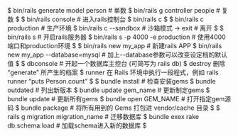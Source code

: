 $ bin/rails generate model person # 单数
$ bin/rails g controller people # 复数
$ 
$ bin/rails console # 进入rails控制台
$ bin/rails c
$ 
$ bin/rails c production # 生产环境
$ bin/rails c --sandbox # 沙箱模式
-> exit # 离开
$ 
$ bin/rails s # 开启rails服务器
$ bin/rails s -p 4000 -e production # 使用4000端口和production环境
$ 
$ bin/rails new my_app # 新建rails APP
$ bin/rails new my_app --database=mysql # 加上--database参数可以改变设定档的默认值
$ 
$ dbconsole #  开起一个数据库主控台 (可简写为 rails db)
$ destroy 删除 “generate” 所产生的档案
$ runner 在 Rails 环境中执行一段程式，例如 rails runner “puts Person.count”
$ 
$ bundle install # 检查安装gems
$ bundle outdated # 列出新版本
$ bundle update gem_name # 更新制定gems
$ bundle update # 更新所有gems
$ bundle open GEM_NAME # 打开指定gem源码
$ bundle package # 将所有用到的 Gems 打包进 vendor/cache 目录
$ 
$ rails g migration migration_name # 迁移数据库
$ bundle exex rake db:schema:load # 加载schema进入新的数据库
$ 
